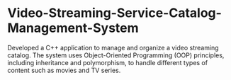 # Video-Streaming-Service-Catalog-Management-System
Developed a C++ application to manage and organize a video streaming catalog. The system uses Object-Oriented Programming (OOP) principles, including inheritance and polymorphism, to handle different types of content such as movies and TV series.
